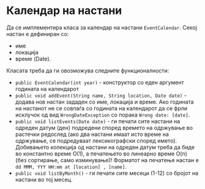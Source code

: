 # Календар на настани

Да се имплементира класа за календар на настани `EventCalendar`. Секој настан е дефиниран со:

- име
- локација
- време (Date).

Класата треба да ги овозможува следните функционалности:

- `public EventCalendar(int year)` - конструктор со еден аргумент годината на календарот
- `public void addEvent(String name, String location, Date date)` - додава нов настан зададен со име, локација и време.
  Ако годината на настанот не се совпаѓа со годината на календарот да се фрли исклучок од вид `WrongDateException` со
  порака `Wrong date: [date]`.
- `public void listEvents(Date date)` - ги печати сите настани на одреден датум (ден) подредени според времето на
  одржување во растечки редослед (ако два настани имаат исто време на одржување, се подредуваат лексикографски според
  името). Добивањето колекција од настани на одреден датум треба да биде во константно време O(1), а печатењето во
  линеарно време O(n) (без сортирање, само изминување)! Форматот на печатење настан е `dd MMM, YYY HH:mm at [location]
  , [name]`.
- `public void listByMonth()` - ги печати сите месеци (1-12) со бројот на настани во тој месец.

